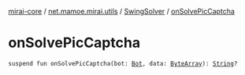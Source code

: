 [mirai-core](../../index.md) / [net.mamoe.mirai.utils](../index.md) / [SwingSolver](index.md) / [onSolvePicCaptcha](./on-solve-pic-captcha.md)

# onSolvePicCaptcha

`suspend fun onSolvePicCaptcha(bot: `[`Bot`](../../net.mamoe.mirai/-bot/index.md)`, data: `[`ByteArray`](https://kotlinlang.org/api/latest/jvm/stdlib/kotlin/-byte-array/index.html)`): `[`String`](https://kotlinlang.org/api/latest/jvm/stdlib/kotlin/-string/index.html)`?`